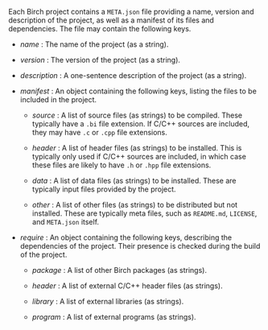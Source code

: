 Each Birch project contains a `META.json` file providing a name, version and description of the project, as well as a manifest of its files and dependencies. The file may contain the following keys.

  - *name*
    : The name of the project (as a string).

  - *version*
    : The version of the project (as a string).

  - *description*
    : A one-sentence description of the project (as a string).

  - *manifest*
    : An object containing the following keys, listing the files to be included in the project.

    - *source*
      : A list of source files (as strings) to be compiled. These typically have a `.bi` file extension. If C/C++ sources are included, they may have `.c` or `.cpp` file extensions.

    - *header*
      : A list of header files (as strings) to be installed. This is typically only used if C/C++ sources are included, in which case these files are likely to have `.h` or `.hpp` file extensions.

    - *data*
      : A list of data files (as strings) to be installed. These are typically input files provided by the project.

    - *other*
      : A list of other files (as strings) to be distributed but not installed. These are typically meta files, such as `README.md`, `LICENSE`, and `META.json` itself.

  - *require*
    : An object containing the following keys, describing the dependencies of the project. Their presence is checked during the build of the project.

    - *package*
      : A list of other Birch packages (as strings).

    - *header*
      : A list of external C/C++ header files (as strings).

    - *library*
      : A list of external libraries (as strings).

    - *program*
      : A list of external programs (as strings).

